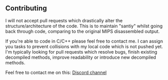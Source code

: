 ## Contributing

I will not accept pull requests which drastically alter the structure/architecture of the code. This is to maintain "santiy" whilst going back through code, comparing to the original MIPS disassembled output.

If you're able to code in C/C++ please feel free to contact me. I can assign you tasks to prevent collisions with my local code which is not pushed yet. I'm typically looking for pull requests which resolve bugs, finish existing decompiled methods, improve readability or introduce new decompiled methods.

Feel free to contact me on this: [Discord channel](https://discord.gg/KYSx8Q7)
